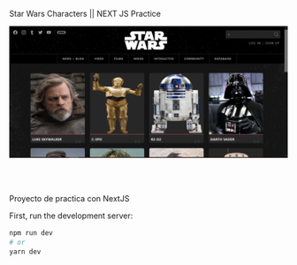 Star Wars Characters || NEXT JS Practice

<img src="https://github.com/YonPalac1/starwars-characters/blob/main/SCREENS/home.png?raw=true"></img>

<br></br>

<p>Proyecto de practica con NextJS</p>


First, run the development server:

```bash
npm run dev
# or
yarn dev
```
